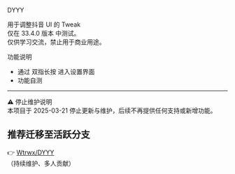 DYYY 

用于调整抖音 UI 的 Tweak  
仅在 33.4.0 版本 中测试。  
仅供学习交流，禁止用于商业用途。  

功能说明  
- 通过 双指长按 进入设置界面  
- 功能自测  

---

⚠️ 停止维护说明  
本项目于 2025-03-21 停止更新与维护，后续不再提供任何支持或新增功能。 
 
## 推荐迁移至活跃分支  
👉 [Wtrwx/DYYY](https://github.com/Wtrwx/DYYY)  
（持续维护、多人贡献）